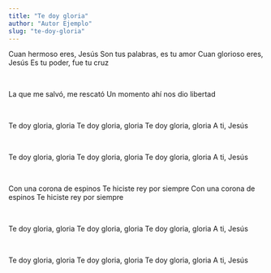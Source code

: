 ```yaml
---
title: "Te doy gloria"
author: "Autor Ejemplo"
slug: "te-doy-gloria"
---
```


Cuan hermoso eres, Jesús
Son tus palabras, es tu amor
Cuan glorioso eres, Jesús
Es tu poder, fue tu cruz

<br>

La que me salvó, me rescató
Un momento ahí nos dio libertad

<br>

Te doy gloria, gloria
Te doy gloria, gloria
Te doy gloria, gloria
A ti, Jesús

<br>

Te doy gloria, gloria
Te doy gloria, gloria
Te doy gloria, gloria
A ti, Jesús

<br>

Con una corona de espinos
Te hiciste rey por siempre
Con una corona de espinos
Te hiciste rey por siempre

<br>

Te doy gloria, gloria
Te doy gloria, gloria
Te doy gloria, gloria
A ti, Jesús

<br>

Te doy gloria, gloria
Te doy gloria, gloria
Te doy gloria, gloria
A ti, Jesús
